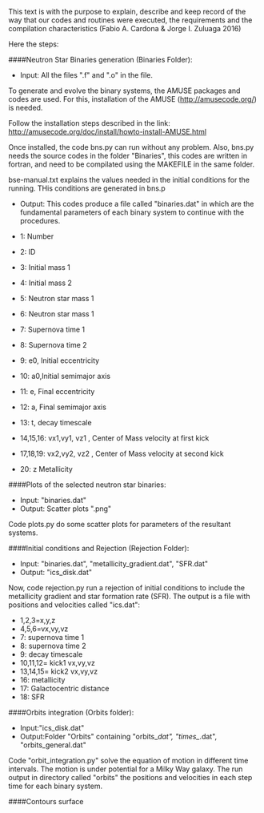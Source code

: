 This text is with the purpose to explain, describe and keep record of the way that our codes and routines were executed, the requirements and the compilation characteristics (Fabio A. Cardona & Jorge I. Zuluaga 2016)

Here the steps:

####Neutron Star Binaries generation (Binaries Folder):
- Input: All the files ".f" and ".o" in the file.


To generate and evolve the binary systems, the AMUSE packages and codes are used. For this, installation of the AMUSE (http://amusecode.org/) is needed.

Follow the installation steps described in the link:
http://amusecode.org/doc/install/howto-install-AMUSE.html

Once installed, the code bns.py can run without any problem. Also, bns.py needs the source codes in the folder "Binaries", this codes are written in fortran, and need to be compilated using the MAKEFILE in the same folder.

bse-manual.txt explains the values needed in the initial conditions for the running. THis conditions are generated in bns.p

- Output:
This codes produce a file called "binaries.dat" in which are the fundamental parameters of each binary system to continue with the procedures.

- 1: Number
- 2: ID
- 3: Initial mass 1
- 4: Initial mass 2
- 5: Neutron star mass 1
- 6: Neutron star mass 1
- 7: Supernova time 1
- 8: Supernova time 2
- 9: e0, Initial eccentricity
- 10: a0,Initial semimajor axis
- 11: e, Final eccentricity
- 12: a, Final semimajor axis
- 13: t, decay timescale
- 14,15,16: vx1,vy1, vz1 , Center of Mass velocity at first kick
- 17,18,19: vx2,vy2, vz2 , Center of Mass velocity at second kick
- 20: z Metallicity


####Plots of the selected neutron star binaries:
- Input: "binaries.dat"
- Output: Scatter plots ".png"

Code plots.py do some scatter plots for parameters of the resultant systems. 


####Initial conditions and Rejection (Rejection Folder):
- Input: "binaries.dat", "metallicity_gradient.dat", "SFR.dat"
- Output: "ics_disk.dat"

Now, code rejection.py run a rejection of initial conditions to include the  metallicity gradient and star formation rate (SFR). The output is a file with positions and velocities called "ics.dat":

- 1,2,3=x,y,z
- 4,5,6=vx,vy,vz
- 7: supernova time 1
- 8: supernova time 2
- 9: decay timescale
- 10,11,12= kick1 vx,vy,vz
- 13,14,15= kick2 vx,vy,vz
- 16: metallicity
- 17: Galactocentric distance
- 18: SFR


####Orbits integration (Orbits folder):
- Input:"ics_disk.dat"
- Output:Folder "Orbits" containing "orbits_*dat", "times_*.dat", "orbits_general.dat"

Code "orbit_integration.py" solve the equation of motion in different time intervals. The motion is under potential for a Milky Way galaxy.
The run output in directory called "orbits" the positions and velocities in each step time for each binary system. 

####Contours surface


